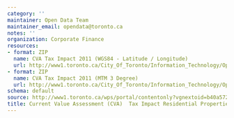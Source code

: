 ```yaml
---
category: ''
maintainer: Open Data Team
maintainer_email: opendata@toronto.ca
notes: ''
organization: Corporate Finance
resources:
- format: ZIP
  name: CVA Tax Impact 2011 (WGS84 - Latitude / Longitude)
  url: http://www1.toronto.ca/City_Of_Toronto/Information_Technology/Open_Data/Data_Sets/Assets/Files/CVA_Tax_Impact_WGS84_(2011).zip
- format: ZIP
  name: CVA Tax Impact 2011 (MTM 3 Degree)
  url: http://www1.toronto.ca/City_Of_Toronto/Information_Technology/Open_Data/Data_Sets/Assets/Files/CVA_Tax_Impact_mtm3_(2011).zip
schema: default
source: http://www1.toronto.ca/wps/portal/contentonly?vgnextoid=b40a57200ff2f210VgnVCM1000003dd60f89RCRD&vgnextchannel=1a66e03bb8d1e310VgnVCM10000071d60f89RCRD
title: Current Value Assessment (CVA)  Tax Impact Residential Properties
---
```

